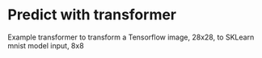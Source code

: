 # Predict with transformer 
Example transformer to transform a Tensorflow image, 28x28, to SKLearn mnist model input, 8x8
